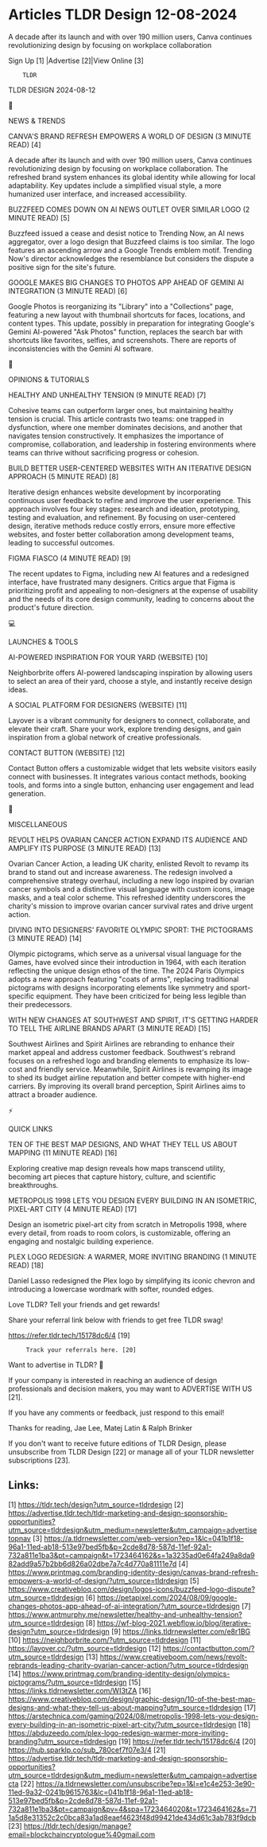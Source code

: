 # Articles TLDR Design 12-08-2024

A decade after its launch and with over 190 million users, Canva
continues revolutionizing design by focusing on workplace
collaboration  

 Sign Up [1] |Advertise [2]|View Online [3] 

		TLDR 

TLDR DESIGN 2024-08-12

📱 

NEWS & TRENDS

 CANVA'S BRAND REFRESH EMPOWERS A WORLD OF DESIGN (3 MINUTE READ) [4] 

 A decade after its launch and with over 190 million users, Canva
continues revolutionizing design by focusing on workplace
collaboration. The refreshed brand system enhances its global identity
while allowing for local adaptability. Key updates include a
simplified visual style, a more humanized user interface, and
increased accessibility. 

 BUZZFEED COMES DOWN ON AI NEWS OUTLET OVER SIMILAR LOGO (2 MINUTE
READ) [5] 

 Buzzfeed issued a cease and desist notice to Trending Now, an AI news
aggregator, over a logo design that Buzzfeed claims is too similar.
The logo features an ascending arrow and a Google Trends emblem motif.
Trending Now's director acknowledges the resemblance but considers the
dispute a positive sign for the site's future. 

 GOOGLE MAKES BIG CHANGES TO PHOTOS APP AHEAD OF GEMINI AI INTEGRATION
(3 MINUTE READ) [6] 

 Google Photos is reorganizing its "Library" into a "Collections"
page, featuring a new layout with thumbnail shortcuts for faces,
locations, and content types. This update, possibly in preparation for
integrating Google's Gemini AI-powered "Ask Photos" function, replaces
the search bar with shortcuts like favorites, selfies, and
screenshots. There are reports of inconsistencies with the Gemini AI
software. 

🚀 

OPINIONS & TUTORIALS

 HEALTHY AND UNHEALTHY TENSION (9 MINUTE READ) [7] 

 Cohesive teams can outperform larger ones, but maintaining healthy
tension is crucial. This article contrasts two teams: one trapped in
dysfunction, where one member dominates decisions, and another that
navigates tension constructively. It emphasizes the importance of
compromise, collaboration, and leadership in fostering environments
where teams can thrive without sacrificing progress or cohesion. 

 BUILD BETTER USER-CENTERED WEBSITES WITH AN ITERATIVE DESIGN APPROACH
(5 MINUTE READ) [8] 

 Iterative design enhances website development by incorporating
continuous user feedback to refine and improve the user experience.
This approach involves four key stages: research and ideation,
prototyping, testing and evaluation, and refinement. By focusing on
user-centered design, iterative methods reduce costly errors, ensure
more effective websites, and foster better collaboration among
development teams, leading to successful outcomes. 

 FIGMA FIASCO (4 MINUTE READ) [9] 

 The recent updates to Figma, including new AI features and a
redesigned interface, have frustrated many designers. Critics argue
that Figma is prioritizing profit and appealing to non-designers at
the expense of usability and the needs of its core design community,
leading to concerns about the product's future direction. 

💻 

LAUNCHES & TOOLS

 AI-POWERED INSPIRATION FOR YOUR YARD (WEBSITE) [10] 

 Neighborbrite offers AI-powered landscaping inspiration by allowing
users to select an area of their yard, choose a style, and instantly
receive design ideas. 

 A SOCIAL PLATFORM FOR DESIGNERS (WEBSITE) [11] 

 Layover is a vibrant community for designers to connect, collaborate,
and elevate their craft. Share your work, explore trending designs,
and gain inspiration from a global network of creative professionals. 

 CONTACT BUTTON (WEBSITE) [12] 

 Contact Button offers a customizable widget that lets website
visitors easily connect with businesses. It integrates various contact
methods, booking tools, and forms into a single button, enhancing user
engagement and lead generation. 

🎁 

MISCELLANEOUS

 REVOLT HELPS OVARIAN CANCER ACTION EXPAND ITS AUDIENCE AND AMPLIFY
ITS PURPOSE (3 MINUTE READ) [13] 

 Ovarian Cancer Action, a leading UK charity, enlisted Revolt to
revamp its brand to stand out and increase awareness. The redesign
involved a comprehensive strategy overhaul, including a new logo
inspired by ovarian cancer symbols and a distinctive visual language
with custom icons, image masks, and a teal color scheme. This
refreshed identity underscores the charity's mission to improve
ovarian cancer survival rates and drive urgent action. 

 DIVING INTO DESIGNERS' FAVORITE OLYMPIC SPORT: THE PICTOGRAMS (3
MINUTE READ) [14] 

 Olympic pictograms, which serve as a universal visual language for
the Games, have evolved since their introduction in 1964, with each
iteration reflecting the unique design ethos of the time. The 2024
Paris Olympics adopts a new approach featuring "coats of arms",
replacing traditional pictograms with designs incorporating elements
like symmetry and sport-specific equipment. They have been criticized
for being less legible than their predecessors. 

 WITH NEW CHANGES AT SOUTHWEST AND SPIRIT, IT'S GETTING HARDER TO TELL
THE AIRLINE BRANDS APART (3 MINUTE READ) [15] 

 Southwest Airlines and Spirit Airlines are rebranding to enhance
their market appeal and address customer feedback. Southwest's rebrand
focuses on a refreshed logo and branding elements to emphasize its
low-cost and friendly service. Meanwhile, Spirit Airlines is revamping
its image to shed its budget airline reputation and better compete
with higher-end carriers. By improving its overall brand perception,
Spirit Airlines aims to attract a broader audience. 

⚡ 

QUICK LINKS

 TEN OF THE BEST MAP DESIGNS, AND WHAT THEY TELL US ABOUT MAPPING (11
MINUTE READ) [16] 

 Exploring creative map design reveals how maps transcend utility,
becoming art pieces that capture history, culture, and scientific
breakthroughs. 

 METROPOLIS 1998 LETS YOU DESIGN EVERY BUILDING IN AN ISOMETRIC,
PIXEL-ART CITY (4 MINUTE READ) [17] 

 Design an isometric pixel-art city from scratch in Metropolis 1998,
where every detail, from roads to room colors, is customizable,
offering an engaging and nostalgic building experience. 

 PLEX LOGO REDESIGN: A WARMER, MORE INVITING BRANDING (1 MINUTE READ)
[18] 

 Daniel Lasso redesigned the Plex logo by simplifying its iconic
chevron and introducing a lowercase wordmark with softer, rounded
edges. 

Love TLDR? Tell your friends and get rewards!

 Share your referral link below with friends to get free TLDR swag! 

 https://refer.tldr.tech/15178dc6/4 [19] 

		 Track your referrals here. [20] 

Want to advertise in TLDR? 📰

 If your company is interested in reaching an audience of design
professionals and decision makers, you may want to ADVERTISE WITH US
[21]. 

 If you have any comments or feedback, just respond to this email! 

Thanks for reading, 
Jae Lee, Matej Latin & Ralph Brinker 

If you don't want to receive future editions of TLDR Design, please
unsubscribe from TLDR Design [22] or manage all of your TLDR
newsletter subscriptions [23]. 

 

Links:
------
[1] https://tldr.tech/design?utm_source=tldrdesign
[2] https://advertise.tldr.tech/tldr-marketing-and-design-sponsorship-opportunities?utm_source=tldrdesign&utm_medium=newsletter&utm_campaign=advertisetopnav
[3] https://a.tldrnewsletter.com/web-version?ep=1&lc=041b1f18-96a1-11ed-ab18-513e97bed5fb&p=2cde8d78-587d-11ef-92a1-732a811e1ba3&pt=campaign&t=1723464162&s=1a3235ad0e64fa249a8da982add9a57b2bb6d826a02dbe7a7c4d770a81111e7d
[4] https://www.printmag.com/branding-identity-design/canvas-brand-refresh-empowers-a-world-of-design/?utm_source=tldrdesign
[5] https://www.creativebloq.com/design/logos-icons/buzzfeed-logo-dispute?utm_source=tldrdesign
[6] https://petapixel.com/2024/08/09/google-changes-photos-app-ahead-of-ai-integration/?utm_source=tldrdesign
[7] https://www.antmurphy.me/newsletter/healthy-and-unhealthy-tension?utm_source=tldrdesign
[8] https://wf-blog-2021.webflow.io/blog/iterative-design?utm_source=tldrdesign
[9] https://links.tldrnewsletter.com/e8r1BG
[10] https://neighborbrite.com/?utm_source=tldrdesign
[11] https://layover.cc/?utm_source=tldrdesign
[12] https://contactbutton.com/?utm_source=tldrdesign
[13] https://www.creativeboom.com/news/revolt-rebrands-leading-charity-ovarian-cancer-action/?utm_source=tldrdesign
[14] https://www.printmag.com/branding-identity-design/olympics-pictograms/?utm_source=tldrdesign
[15] https://links.tldrnewsletter.com/WI3tZA
[16] https://www.creativebloq.com/design/graphic-design/10-of-the-best-map-designs-and-what-they-tell-us-about-mapping?utm_source=tldrdesign
[17] https://arstechnica.com/gaming/2024/08/metropolis-1998-lets-you-design-every-building-in-an-isometric-pixel-art-city/?utm_source=tldrdesign
[18] https://abduzeedo.com/plex-logo-redesign-warmer-more-inviting-branding?utm_source=tldrdesign
[19] https://refer.tldr.tech/15178dc6/4
[20] https://hub.sparklp.co/sub_780cef7f07e3/4
[21] https://advertise.tldr.tech/tldr-marketing-and-design-sponsorship-opportunities?utm_source=tldrdesign&utm_medium=newsletter&utm_campaign=advertisecta
[22] https://a.tldrnewsletter.com/unsubscribe?ep=1&l=e1c4e253-3e90-11ed-9a32-0241b9615763&lc=041b1f18-96a1-11ed-ab18-513e97bed5fb&p=2cde8d78-587d-11ef-92a1-732a811e1ba3&pt=campaign&pv=4&spa=1723464020&t=1723464162&s=711a5d8e31352c2c0bca83a1ad8eaef4623f48d99421de434d61c3ab783f9dcb
[23] https://tldr.tech/design/manage?email=blockchaincryptologue%40gmail.com